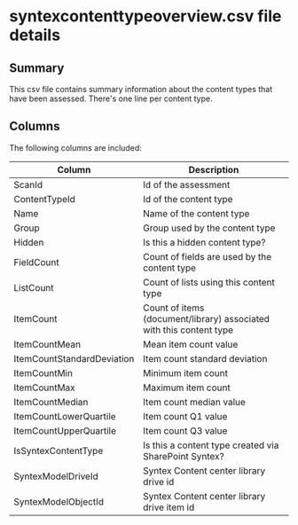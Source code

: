 # syntexcontenttypeoverview.csv file details

## Summary

This csv file contains summary information about the content types that have been assessed. There's one line per content type.

## Columns

The following columns are included:

Column|Description|
------|-----------|
ScanId| Id of the assessment
ContentTypeId| Id of the content type
Name| Name of the content type
Group| Group used by the content type
Hidden| Is this a hidden content type?
FieldCount| Count of fields are used by the content type
ListCount| Count of lists using this content type
ItemCount| Count of items (document/library) associated with this content type
ItemCountMean| Mean item count value
ItemCountStandardDeviation| Item count standard deviation
ItemCountMin| Minimum item count
ItemCountMax| Maximum item count
ItemCountMedian| Item count median value
ItemCountLowerQuartile| Item count Q1 value
ItemCountUpperQuartile| Item count Q3 value
IsSyntexContentType| Is this a content type created via SharePoint Syntex?
SyntexModelDriveId| Syntex Content center library drive id
SyntexModelObjectId| Syntex Content center library drive item id
